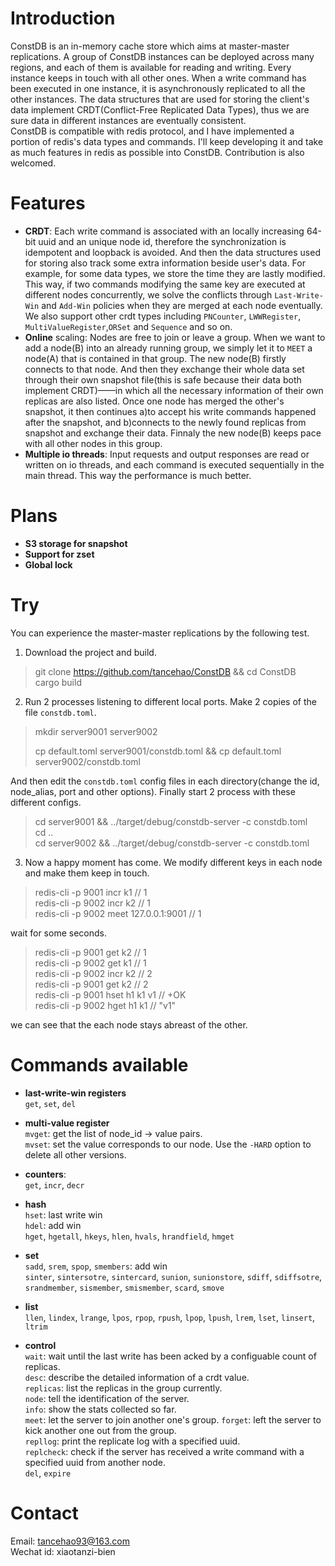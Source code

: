 # Introduction
ConstDB is an in-memory cache store which aims at master-master replications. A group of ConstDB instances can be deployed across many regions, and each of them is available for
reading and writing. Every instance keeps in touch with all other ones. When a write command has been executed in one instance, it is asynchronously replicated to all the other instances. The data structures that are used for storing the client's data implement CRDT(Conflict-Free Replicated Data Types), thus we are sure data in different instances are eventually consistent.  
ConstDB is compatible with redis protocol, and I have implemented a portion of redis's data types and commands. I'll keep developing it and take as much features in redis as possible into ConstDB. Contribution is also welcomed.

# Features
* **CRDT**: Each write command is associated with an locally increasing 64-bit uuid and an unique node id, therefore the synchronization is idempotent and loopback is avoided. And then the data structures used for storing also track some extra information beside user's data. For example, for some data types, we store the time they are lastly modified. This way, if two commands modifying the same key are executed at different nodes concurrently, we solve the conflicts through `Last-Write-Win` and `Add-Win` policies when they are merged at each node eventually. We also support other crdt types including `PNCounter`, `LWWRegister`, `MultiValueRegister`,`ORSet` and `Sequence` and so on.
* **Online** scaling: Nodes are free to join or leave a group. When we want to add a node(B) into an already running group, we simply let it to `MEET` a node(A) that is contained in that group. The new node(B) firstly connects to that node. And then they exchange their whole data set through their own snapshot file(this is safe because their data both implement CRDT)——in which all the necessary information of their own replicas are also listed. Once one node has merged the other's snapshot, it then continues a)to accept his write commands happened after the snapshot, and b)connects to the newly found replicas from snapshot and exchange their data. Finnaly the new node(B) keeps pace with all other nodes in this group.
* **Multiple io threads**: Input requests and output responses are read or written on io threads, and each command is executed sequentially in the main thread. This way the performance is much better.

# Plans

* **S3 storage for snapshot**
* **Support for zset**  
* **Global lock**


# Try
You can experience the master-master replications by the following test.
1. Download the project and build.
> git clone https://github.com/tancehao/ConstDB && cd ConstDB  
> cargo build
 
2. Run 2 processes listening to different local ports. Make 2 copies of the file `constdb.toml`.
> mkdir server9001 server9002</p>
> cp default.toml server9001/constdb.toml && cp default.toml server9002/constdb.toml  

And then edit the `constdb.toml` config files in each directory(change the id, node_alias, port and other options).
Finally start 2 process with these different configs.
> cd server9001 && ../target/debug/constdb-server -c constdb.toml  
> cd ..  
> cd server9002 && ../target/debug/constdb-server -c constdb.toml

3. Now a happy moment has come. We modify different keys in each node and make them keep in touch.
> redis-cli -p 9001 incr k1             // 1  
> redis-cli -p 9002 incr k2             // 1  
> redis-cli -p 9002 meet 127.0.0.1:9001 //  1

wait for some seconds.
> redis-cli -p 9001 get k2          // 1  
> redis-cli -p 9002 get k1          // 1  
> redis-cli -p 9002 incr k2         // 2  
> redis-cli -p 9001 get k2          // 2  
> redis-cli -p 9001 hset h1 k1 v1   // +OK  
> redis-cli -p 9002 hget h1 k1      // "v1"

we can see that the each node stays abreast of the other.

# Commands available
- **last-write-win registers**  
    `get`, `set`, `del`  

- **multi-value register**  
    `mvget`: get the list of node_id -> value pairs.  
    `mvset`: set the value corresponds to our node. Use the `-HARD` option to delete all other versions. 

- **counters**:  
    `get`, `incr`, `decr`  

- **hash**  
    `hset`: last write win  
    `hdel`: add win  
    `hget`, `hgetall`, `hkeys`, `hlen`, `hvals`, `hrandfield`, `hmget`  

- **set**  
    `sadd`, `srem`, `spop`, `smembers`:  add win  
    `sinter`, `sintersotre`, `sintercard`, `sunion`, `sunionstore`,
    `sdiff`, `sdiffsotre`, `srandmember`, `sismember`, `smismember`, `scard`, `smove`  

- **list**  
    `llen`, `lindex`, `lrange`, `lpos`, `rpop`, `rpush`, `lpop`, `lpush`, `lrem`, `lset`, `linsert`, `ltrim`  

- **control**  
    `wait`: wait until the last write has been acked by a configuable count of replicas.  
	`desc`: describe the detailed information of a crdt value.  
    `replicas`: list the replicas in the group currently.  
    `node`: tell the identification of the server.  
    `info`: show the stats collected so far.  
    `meet`: let the server to join another one's group.
    `forget`: left the server to kick another one out from the group.  
    `repllog`: print the replicate log with a specified uuid.  
    `replcheck`: check if the server has received a write command with a specified uuid from another node.  
	`del`, `expire` 
	

# Contact
Email: tancehao93@163.com  
Wechat id: xiaotanzi-bien  

